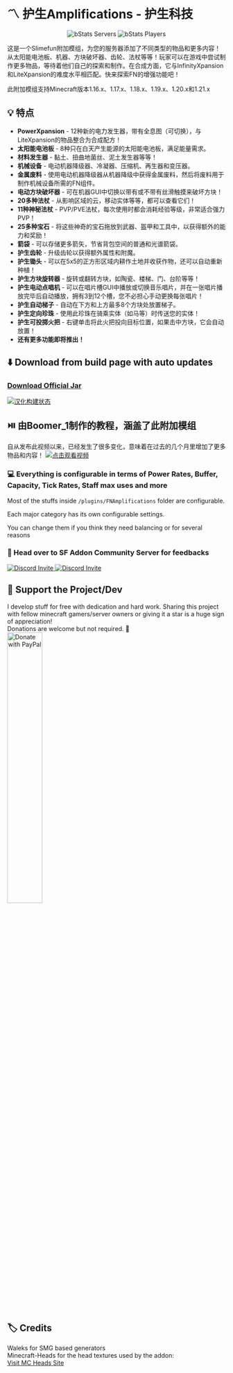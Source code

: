 # :part_alternation_mark: 护生Amplifications - 护生科技

<div align="center">

![bStats Servers](https://img.shields.io/bstats/servers/13219)
![bStats Players](https://img.shields.io/bstats/players/13219)

</div>

这是一个Slimefun附加模组，为您的服务器添加了不同类型的物品和更多内容！从太阳能电池板、机器、方块破坏器、齿轮、法杖等等！玩家可以在游戏中尝试制作更多物品，等待着他们自己的探索和制作。在合成方面，它与InfinityXpansion和LiteXpansion的难度水平相匹配。快来探索FN的增强功能吧！

此附加模组支持Minecraft版本1.16.x、1.17.x、1.18.x、1.19.x、1.20.x和1.21.x

## 💡 特点
- **PowerXpansion** - 12种新的电力发生器，带有全息图（可切换），与LiteXpansion的物品整合为合成配方！
- **太阳能电池板** - 8种只在白天产生能源的太阳能电池板，满足能量需求。
- **材料发生器** - 黏土、扭曲地菌丝、泥土发生器等等！
- **机械设备** - 电动机器降级器、冷凝器、压缩机、再生器和变压器。
- **金属废料** - 使用电动机器降级器从机器降级中获得金属废料，然后将废料用于制作机械设备所需的FN组件。
- **电动方块破坏器** - 可在机器GUI中切换以带有或不带有丝滑触摸来破坏方块！
- **20多种法杖** - 从影响区域的云，移动实体等等，都可以查看它们！
- **11种神秘法杖** - PVP/PVE法杖，每次使用时都会消耗经验等级，非常适合强力PVP！
- **25多种宝石** - 将这些神奇的宝石拖放到武器、盔甲和工具中，以获得额外的能力和奖励！
- **箭袋** - 可以存储更多箭矢，节省背包空间的普通和光谱箭袋。
- **护生齿轮** - 升级齿轮以获得额外属性和附魔。
- **护生锄头** - 可以在5x5的正方形区域内耕作土地并收获作物，还可以自动重新种植！
- **护生方块旋转器** - 旋转或翻转方块，如陶瓷、楼梯、门、台阶等等！
- **护生电动点唱机** - 可以在唱片槽GUI中播放或切换音乐唱片，并在一张唱片播放完毕后自动播放，拥有3到12个槽，您不必担心手动更换每张唱片！
- **护生自动梯子** - 自动在下方和上方最多8个方块处放置梯子。
- **护生定向珍珠** - 使用此珍珠在骑乘实体（如马等）时传送您的实体！
- **护生可投掷火把** - 右键单击将此火把投向目标位置，如果击中方块，它会自动放置！
- **还有更多功能即将推出！**

## :arrow_down: Download from build page with auto updates
### [Download Official Jar](https://blob.build/project/FNAmplifications)

[![汉化构建状态](https://builds.guizhanss.net/f/buiawpkgew1/FN-FAL-s-Amplifications-zh/main/badge.svg)](https://builds.guizhanss.net/buiawpkgew1/FN-FAL-s-Amplifications-zh/main)

## ⏯️ 由Boomer_1制作的教程，涵盖了此附加模组
自从发布此视频以来，已经发生了很多变化，意味着在过去的几个月里增加了更多物品和内容！
[![点击观看视频](http://i3.ytimg.com/vi/tXuXoYmx65M/hqdefault.jpg)](https://www.youtube.com/watch?v=tXuXoYmx65M)

### :computer: Everything is configurable in terms of Power Rates, Buffer, Capacity, Tick Rates, Staff max uses and more
Most of the stuffs inside ```/plugins/FNAmplifications``` folder are configurable.
 
Each major category has its own configurable settings. 

You can change them if you think they need balancing or for several reasons 

### :running: Head over to SF Addon Community Server for feedbacks 
<p>
  <a href="https://discord.gg/slimefun">
    <img src="https://discordapp.com/api/guilds/565557184348422174/widget.png?style=banner3" alt="Discord Invite"/>
  </a>
  <a href="https://discord.gg/SqD3gg5SAU">
    <img src="https://discordapp.com/api/guilds/809178621424041997/widget.png?style=banner3" alt="Discord Invite"/>
  </a>
</p>

## 💖 Support the Project/Dev
I develop stuff for free with dedication and hard work. Sharing this project with fellow minecraft gamers/server owners or giving it a star is a huge sign of appreciation!</br>
Donations are welcome but not required. 💖<br/>
<a href="https://www.paypal.com/paypalme/fnfal113" target=_blank>
  <img src="https://raw.githubusercontent.com/stefan-niedermann/paypal-donate-button/master/paypal-donate-button.png" alt="Donate with PayPal" width="40%" />
</a>

## :label: Credits
Waleks for SMG based generators<br>
Minecraft-Heads for the head textures used by the addon:<br>
[Visit MC Heads Site](https://minecraft-heads.com/)
